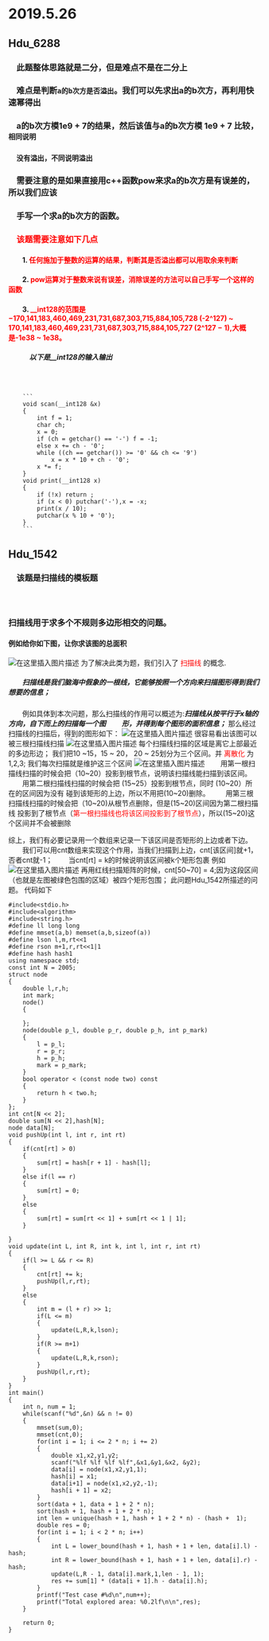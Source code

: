 # 2019.5.26
## Hdu_6288
### &emsp;此题整体思路就是二分，但是难点不是在二分上
### &emsp;难点是判断`a的b次方是否溢出`。我们可以先求出a的b次方，再利用快速幂得出
### &emsp;a的b次方模1e9 + 7的结果，然后该值与a的b次方模 1e9 + 7 比较，`相同说明`
### &emsp;`没有溢出，不同说明溢出`
### &emsp;需要注意的是如果直接用c++函数pow来求a的b次方是有误差的，所以我们应该
### &emsp;手写一个求a的b次方的函数。
### &emsp;<font color = red>该题需要注意如下几点</font>
#### &emsp;&emsp;1. <font color = 	#FF0000> 任何施加于整数的运算的结果，判断其是否溢出都可以用取余来判断</font>
#### &emsp;&emsp;2. <font color = red> pow运算对于整数来说有误差，消除误差的方法可以自己手写一个这样的函数</font>
#### &emsp;&emsp;3. <font color = red> __int128的范围是−170,141,183,460,469,231,731,687,303,715,884,105,728 (-2^127) ~ 170,141,183,460,469,231,731,687,303,715,884,105,727 (2^127 − 1),大概是-1e38 ~ 1e38。</font>
##### &emsp;&emsp;&emsp;以下是__int128的输入输出
##### &emsp;&emsp;&emsp;&emsp;
        ```
        void scan(__int128 &x)
        {
            int f = 1;
            char ch;
            x = 0;
            if (ch = getchar() == '-') f = -1;
            else x += ch - '0';
            while ((ch == getchar()) >= '0' && ch <= '9')
                x = x * 10 + ch - '0';
            x *= f;
        }
        void print(__int128 x)
        {
            if (!x) return ;
            if (x < 0) putchar('-'),x = -x;
            print(x / 10);
            putchar(x % 10 + '0');
        }
        ```
## Hdu_1542
### &emsp;该题是扫描线的模板题
### &emsp;
### 扫描线用于求多个不规则多边形相交的问题。
#### 例如给你如下图，让你求该图的总面积
![在这里插入图片描述](https://img-blog.csdnimg.cn/20190527110253385.png)
为了解决此类为题，我们引入了<font color = red> 扫描线 </font>的概念.
##### &emsp;&emsp;扫描线是我们脑海中假象的一根线，它能够按照一个方向来扫描图形得到我们想要的信息；
&emsp;&emsp;例如具体到本次问题，那么扫描线的作用可以概述为:***扫描线从按平行于x轴的方向，自下而上的扫描每一个图***
&emsp;&emsp;***形，并得到每个图形的面积信息；***
那么经过扫描线的扫描后，得到的图形如下：
![在这里插入图片描述](https://img-blog.csdnimg.cn/20190527111621596.png)
很容易看出该图可以被三根扫描线扫描
![在这里插入图片描述](https://img-blog.csdnimg.cn/2019052711342685.png)
每个扫描线扫描的区域是离它上部最近的多边形边；
我们把10 ~15，15 ~ 20， 20 ~ 25划分为三个区间。并<font color =  red> 离散化 </font>为1,2,3;
我们每次扫描就是维护这三个区间
![在这里插入图片描述](https://img-blog.csdnimg.cn/20190527143506942.png)
&emsp;&emsp;用第一根扫描线扫描的时候会把（10~20）投影到根节点，说明该扫描线能扫描到该区间。
&emsp;&emsp;用第二根扫描线扫描的时候会把  (15~25）投影到根节点，同时 (10~20）所在的区间因为没有
碰到该矩形的上边，所以不用把(10~20)删除。
&emsp;&emsp;用第三根扫描线扫描的时候会把（10&#126;20)从根节点删除，但是(15&#126;20)区间因为第二根扫描线
投影到了根节点（<font color = red>第一根扫描线也将该区间投影到了根节点</font>），所以(15~20)这个区间并不会被删除

综上，我们有必要记录用一个数组来记录一下该区间是否矩形的上边或者下边。
&emsp;&emsp;我们可以用cnt数组来实现这个作用，当我们扫描到上边，cnt[该区间]就+1，否者cnt就-1；
&emsp;&emsp;当cnt[rt] = k的时候说明该区间被k个矩形包裹
例如
![在这里插入图片描述](https://img-blog.csdnimg.cn/20190527172202857.png)
再用红线扫描矩阵的时候，cnt[50&#126;70] = 4;因为这段区间（也就是左图被绿色包围的区域）被四个矩形包围；
此问题Hdu_1542所描述的问题。
代码如下

```
#include<stdio.h>
#include<algorithm>
#include<string.h>
#define ll long long 
#define mmset(a,b) memset(a,b,sizeof(a))
#define lson l,m,rt<<1
#define rson m+1,r,rt<<1|1
#define hash hash1 
using namespace std;
const int N = 2005;
struct node
{
	double l,r,h;
	int mark;
	node()
	{
		
	};
	node(double p_l, double p_r, double p_h, int p_mark)
	{
		l = p_l;
		r = p_r;
		h = p_h;
		mark = p_mark;
	}
	bool operator < (const node two) const
	{
		return h < two.h;
	}
};
int cnt[N << 2];
double sum[N << 2],hash[N];
node data[N];
void pushUp(int l, int r, int rt)
{
	if(cnt[rt] > 0)
	{
		sum[rt] = hash[r + 1] - hash[l];
	}
	else if(l == r)
	{
		sum[rt] = 0;
	}
	else
	{
		sum[rt] = sum[rt << 1] + sum[rt << 1 | 1];
	}
	
}
void update(int L, int R, int k, int l, int r, int rt)
{
	if(l >= L && r <= R)
	{
		cnt[rt] += k;
		pushUp(l,r,rt); 
	}
	else
	{
		int m = (l + r) >> 1;
		if(L <= m)
		{
			update(L,R,k,lson); 
		}
		if(R >= m+1)
		{
			update(L,R,k,rson);
		}
		pushUp(l,r,rt);
	}
}
int main()
{
	int n, num = 1;
	while(scanf("%d",&n) && n != 0)
	{
		mmset(sum,0);
		mmset(cnt,0);
		for(int i = 1; i <= 2 * n; i += 2)
		{
			double x1,x2,y1,y2;
			scanf("%lf %lf %lf %lf",&x1,&y1,&x2, &y2);
			data[i] = node(x1,x2,y1,1);
			hash[i] = x1;
			data[i+1] = node(x1,x2,y2,-1);
			hash[i + 1] = x2;
		}
		sort(data + 1, data + 1 + 2 * n);
		sort(hash + 1, hash + 1 + 2 * n);
		int len = unique(hash + 1, hash + 1 + 2 * n) - (hash +  1);
		double res = 0;
		for(int i = 1; i < 2 * n; i++)
		{
			int L = lower_bound(hash + 1, hash + 1 + len, data[i].l) - hash;
			int R = lower_bound(hash + 1, hash + 1 + len, data[i].r) - hash;
			update(L,R - 1, data[i].mark,1,len - 1, 1);
			res += sum[1] * (data[i + 1].h - data[i].h);
		}
		printf("Test case #%d\n",num++);
		printf("Total explored area: %0.2lf\n\n",res);
	}

	return 0;
}
```


